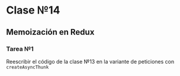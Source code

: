 # Clase №14

## Memoización en Redux

### Tarea №1

Reescribir el código de la clase №13 en la variante de peticiones con ``` createAsyncThunk```

